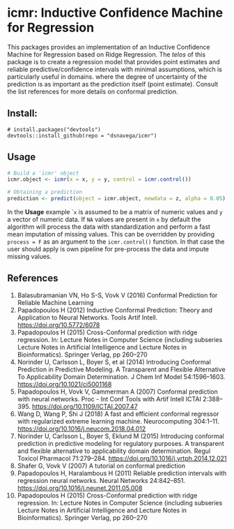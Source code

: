 icmr: Inductive Confidence Machine for Regression
=================================================

This packages provides an implementation of an Inductive Confidence
Machine for Regression based on Ridge Regression. The *telos* of this
package is to create a regression model that provides point estimates
and reliable predictive/confidence intervals with minimal assumptions,
which is particularly useful in domains. where the degree of uncertainty
of the prediction is as important as the prediction itself (point
estimate). Consult the list references for more details on conformal
prediction.

Install:
--------

    # install.packages("devtools")
    devtools::install_github(repo = "dsnavega/icmr")

Usage
-----

``` r
# Build a 'icmr' object
icmr.object <- icmr(x = x, y = y, control = icmr.control())

# Obtaining a prediction
prediction <- predict(object = icmr.object, newdata = z, alpha = 0.05)
```

In the **Usage** example \``x` is assumed to be a matrix of numeric
values and `y` a vector of numeric data. If `NA` values are present in
`x` by default the algorithm will process the data with standardization
and perform a fast mean imputation of missing values. This can be
overridden by providing `process = F` as an argument to the
`icmr.control()` function. In that case the user should apply is own
pipeline for pre-process the data and impute missing values.

References
----------

1.  Balasubramanian VN, Ho S-S, Vovk V (2016) Conformal Prediction for
    Reliable Machine Learning
2.  Papadopoulos H (2012) Inductive Conformal Prediction: Theory and
    Application to Neural Networks. Tools Artif Intell.
    <a href="https://doi.org/10.5772/6078" class="uri">https://doi.org/10.5772/6078</a>
3.  Papadopoulos H (2015) Cross-Conformal prediction with ridge
    regression. In: Lecture Notes in Computer Science (including
    subseries Lecture Notes in Artificial Intelligence and Lecture Notes
    in Bioinformatics). Springer Verlag, pp 260–270
4.  Norinder U, Carlsson L, Boyer S, et al (2014) Introducing Conformal
    Prediction in Predictive Modeling. A Transparent and Flexible
    Alternative To Applicability Domain Determination. J Chem Inf Model
    54:1596–1603.
    <a href="https://doi.org/10.1021/ci5001168" class="uri">https://doi.org/10.1021/ci5001168</a>
5.  Papadopoulos H, Vovk V, Gammerman A (2007) Conformal prediction with
    neural networks. Proc - Int Conf Tools with Artif Intell ICTAI
    2:388–395.
    <a href="https://doi.org/10.1109/ICTAI.2007.47" class="uri">https://doi.org/10.1109/ICTAI.2007.47</a>
6.  Wang D, Wang P, Shi J (2018) A fast and efficient conformal
    regressor with regularized extreme learning machine. Neurocomputing
    304:1–11.
    <a href="https://doi.org/10.1016/j.neucom.2018.04.012" class="uri">https://doi.org/10.1016/j.neucom.2018.04.012</a>
7.  Norinder U, Carlsson L, Boyer S, Eklund M (2015) Introducing
    conformal prediction in predictive modeling for regulatory purposes.
    A transparent and flexible alternative to applicability domain
    determination. Regul Toxicol Pharmacol 71:279–284.
    <a href="https://doi.org/10.1016/j.yrtph.2014.12.021" class="uri">https://doi.org/10.1016/j.yrtph.2014.12.021</a>
8.  Shafer G, Vovk V (2007) A tutorial on conformal prediction
9.  Papadopoulos H, Haralambous H (2011) Reliable prediction intervals
    with regression neural networks. Neural Networks 24:842–851.
    <a href="https://doi.org/10.1016/j.neunet.2011.05.008" class="uri">https://doi.org/10.1016/j.neunet.2011.05.008</a>
10. Papadopoulos H (2015) Cross-Conformal prediction with ridge
    regression. In: Lecture Notes in Computer Science (including
    subseries Lecture Notes in Artificial Intelligence and Lecture Notes
    in Bioinformatics). Springer Verlag, pp 260–270
